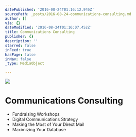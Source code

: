 ```yaml
---
datePublished: '2016-08-24T01:16:12.946Z'
sourcePath: _posts/2016-08-24-communications-consulting.md
author: []
via: {}
dateModified: '2016-08-24T01:16:07.452Z'
title: Communications Consulting
publisher: {}
description: ''
starred: false
inFeed: true
hasPage: false
inNav: false
_type: MediaObject

---
```

![](https://the-grid-user-content.s3-us-west-2.amazonaws.com/bb29ee81-49a9-4424-829c-e6bc804bca1c.jpg)

# Communications Consulting

* Fundraising Workshops
* Digital Communications Strategy
* Making the Most of Your Direct Mail
* Maximizing Your Database